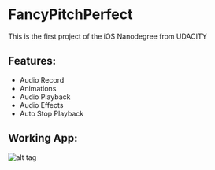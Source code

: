 # FancyPitchPerfect

This is the first project of the iOS Nanodegree from UDACITY

## Features:

- Audio Record
- Animations
- Audio Playback
- Audio Effects
- Auto Stop Playback

## Working App:

![alt tag](https://lh3.googleusercontent.com/-MiSs7Kn1z20/ViOqdoB0wcI/AAAAAAAAGdw/1j9MyTsue4s/w1786-h1116-no/fancy.png)
